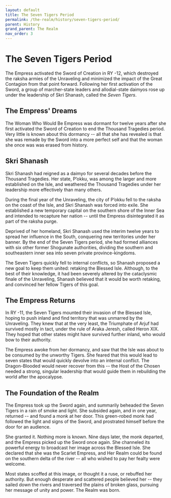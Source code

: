 ```yaml
---
layout: default
title: The Seven Tigers Period
permalink: /the-realm/history/seven-tigers-period/
parent: History
grand_parent: The Realm
nav_order: 3
---
```


# The Seven Tigers Period

The Empress activated the Sword of Creation in RY -12, which destroyed the
raksha armies of the Unraveling and minimized the impact of the Great Contagion
from that point forward. Following her first activation of the Sword, a group of
marcher-state leaders and allodial-state daimyos rose up under the leadership of
Skri Shanash, called the _Seven Tigers_.

## The Empress' Dreams

The Woman Who Would Be Empress was dormant for twelve years after she first
activated the Sword of Creation to end the Thousand Tragedies period. Very
little is known about this dormancy -- all that she has revealed is that she
was remade by the Sword into a more perfect self and that the woman she once was
was erased from history.

## Skri Shanash

Skri Shanash had reigned as a daimyo for several decades before the Thousand
Tragedies. Her state, P’okku, was among the larger and more established on the
Isle, and weathered the Thousand Tragedies under her leadership more effectively
than many others.

During the final year of the Unraveling, the city of P’okku fell to the raksha
on the coast of the Isle, and Skri Shanash was forced into exile. She
established a new temporary capital on the southern shore of the Inner Sea and
intended to recapture her nation -- until the Empress disintegrated it as part
of the raksha purge.

Deprived of her homeland, Skri Shanash used the interim twelve years to spread
her influence in the South, conquering new territories under her banner. By the
end of the Seven Tigers period, she had formed alliances with six other former
Shogunate authorities, dividing the southern and southeastern inner sea into
seven private province-kingdoms.

The Seven Tigers quickly fell to internal conflicts, so Shanash proposed a new
goal to keep them united: retaking the Blessed Isle. Although, to the best of
their knowledge, it had been severely altered by the cataclysmic finale of the
Unraveling, Shanash believed that it would be worth retaking, and convinced her
fellow Tigers of this goal.

## The Empress Returns

In RY -11, the Seven Tigers mounted their invasion of the Blessed Isle, hoping
to push inland and find territory that was unmarred by the Unraveling. They knew
that at the very least, the Triumphate of Arjuf had survived mostly in tact,
under the rule of Araka Jeresh, called Heron XIX. They hoped that other states
might have survived further inland, who would bow to their authority.

The Empress awoke from her dormancy, and saw that the Isle was about to be
consumed by the unworthy Tigers. She feared that this would lead to seven states
that would quickly devolve into an internal conflict. The Dragon-Blooded would
never recover from this -- the Host of the Chosen needed a strong, singular
leadership that would guide them in rebuilding the world after the apocalypse.

## The Foundation of the Realm

The Empress took up the Sword again, and summarily beheaded the Seven Tigers in
a rain of smoke and light. She subsided again, and in one year, returned -- and
found a monk at her door. This green-robed monk had followed the light and signs
of the Sword, and prostrated himself before the door for an audience.

She granted it. Nothing more is known. Nine days later, the monk departed, and
the Empress picked up the Sword once again. She channeled its powerful energy to
broadcast her image across the Blessed Isle. She declared that she was the
Scarlet Empress, and Her Realm could be found on the southern delta of the
river -- all who wished to pay her fealty were welcome.

Most states scoffed at this image, or thought it a ruse, or rebuffed her
authority. But enough desperate and scattered people believed her -- they
sailed down the rivers and traversed the plains of broken glass, pursuing her
message of unity and power. The Realm was born.
